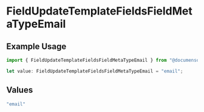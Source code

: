 # FieldUpdateTemplateFieldsFieldMetaTypeEmail

## Example Usage

```typescript
import { FieldUpdateTemplateFieldsFieldMetaTypeEmail } from "@documenso/sdk-typescript/models/operations";

let value: FieldUpdateTemplateFieldsFieldMetaTypeEmail = "email";
```

## Values

```typescript
"email"
```